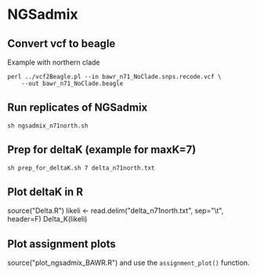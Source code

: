 # NGSadmix

## Convert vcf to beagle
Example with northern clade

```
perl ../vcf2Beagle.pl --in bawr_n71_NoClade.snps.recode.vcf \
    --out bawr_n71_NoClade.beagle
```

## Run replicates of NGSadmix
`sh ngsadmix_n71north.sh`


## Prep for deltaK (example for maxK=7)
`sh prep_for_deltaK.sh 7 delta_n71north.txt`

## Plot deltaK in R
source("Delta.R")
likeli <- read.delim("delta_n71north.txt", sep="\t", header=F)
Delta_K(likeli)

## Plot assignment plots
source("plot_ngsadmix_BAWR.R") and use the `assignment_plot()` function.
